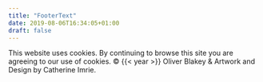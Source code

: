```yaml
---
title: "FooterText"
date: 2019-08-06T16:34:05+01:00
draft: false
---
```

<p>
    This website uses cookies. By continuing to browse this site you are agreeing to our use of cookies. &copy; {{< year >}} Oliver Blakey & Artwork and Design by Catherine Imrie.
</p>